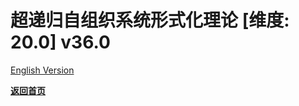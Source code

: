# 超递归自组织系统形式化理论 [维度: 20.0] v36.0

[English Version](formal_theory_hyperrecursive_self_organizing_systems_en.md)

**[返回首页](../README.md)**
